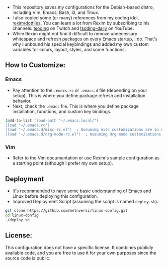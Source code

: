 - This repository saves my configurations for the Debian-based distro, including Vim, Emacs, Bash, i3, and Tmux.
- I also copied some (or many) references from my coding idol, [rexim/dotfiles](https://github.com/rexim/dotfiles). You can learn a lot from Rexim by subscribing to his channels: [tsoding]( https://www.twitch.tv/tsoding) on Twitch and [tsoding-daily]( https://www.youtube.com/@TsodingDaily/featured) on YouTube.
- While Rexim might not find it difficult to remove unnecessary whitespace and refresh packages on every Emacs startup, I do. That's why I unbound his special keybindings and added my own custom variables for colors, layout, styles, and some functions.

## How to Customize:
### Emacs
- Pay attention to the `.emacs.rc` or `.emacs.d` file (depending on your setup). This is where you define package refresh and installation behavior.
- Next, check the `.emacs` file. This is where you define package installation, functions, and custom key bindings.
```bash
(add-to-list 'load-path "~/.emacs.local/")
(load "~/.emacs.rc")
(load "~/.emacs.d/misc-rc.el")  ; Assuming misc customizations are in misc-rc.el
(load "~/.emacs.d/org-mode-rc.el")  ; Assuming Org mode customizations are in org-mode-rc.el
```
### Vim
- Refer to the Vim documentation or use Rexim's sample configuration as a starting point (although I prefer my own setup).
## Deployment
- It's recommended to have some basic understanding of Emacs and Linux before deploying this configuration.
- Improved Deployment Script (assuming the script is named `deploy.sh`):
```Bash
git clone https://github.com/metnversi/linux-config.git
cd linux-config
./deploy.sh
```
## License:
This configuration does not have a specific license. It combines publicly available code, and you are free to use it for your own purposes since the source code is public.
